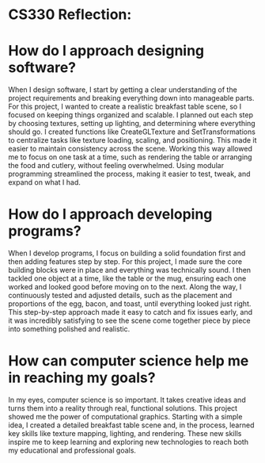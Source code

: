 # CS330 Reflection:

# How do I approach designing software?
When I design software, I start by getting a clear understanding of the project requirements and breaking everything down into manageable parts. For this project, I wanted to create a realistic breakfast table scene, so I focused on keeping things organized and scalable. I planned out each step by choosing textures, setting up lighting, and determining where everything should go. I created functions like CreateGLTexture and SetTransformations to centralize tasks like texture loading, scaling, and positioning. This made it easier to maintain consistency across the scene. Working this way allowed me to focus on one task at a time, such as rendering the table or arranging the food and cutlery, without feeling overwhelmed. Using modular programming streamlined the process, making it easier to test, tweak, and expand on what I had.

# How do I approach developing programs?
When I develop programs, I focus on building a solid foundation first and then adding features step by step. For this project, I made sure the core building blocks were in place and everything was technically sound. I then tackled one object at a time, like the table or the mug, ensuring each one worked and looked good before moving on to the next. Along the way, I continuously tested and adjusted details, such as the placement and proportions of the egg, bacon, and toast, until everything looked just right. This step-by-step approach made it easy to catch and fix issues early, and it was incredibly satisfying to see the scene come together piece by piece into something polished and realistic.

# How can computer science help me in reaching my goals?
In my eyes, computer science is so important. It takes creative ideas and turns them into a reality through real, functional solutions. This project showed me the power of computational graphics. Starting with a simple idea, I created a detailed breakfast table scene and, in the process, learned key skills like texture mapping, lighting, and rendering. These new skills inspire me to keep learning and exploring new technologies to reach both my educational and professional goals.
